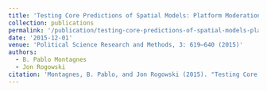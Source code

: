 ```yaml
---
title: 'Testing Core Predictions of Spatial Models: Platform Moderation and Challenger Success'
collection: publications
permalink: '/publication/testing-core-predictions-of-spatial-models-platform-moderation-and-challenger-success/'
date: '2015-12-01'
venue: 'Political Science Research and Methods, 3: 619–640 (2015)'
authors:
  - B. Pablo Montagnes
  - Jon Rogowski
citation: 'Montagnes, B. Pablo, and Jon Rogowski (2015). "Testing Core Predictions of Spatial Models: Platform Moderation and Challenger Success." <i>Political Science Research and Methods</i>, 3: 619–640.'
---
```


